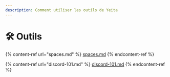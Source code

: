 ```yaml
---
description: Comment utiliser les outils de Yeita
---
```


# 🛠 Outils

{% content-ref url="spaces.md" %}
[spaces.md](spaces.md)
{% endcontent-ref %}

{% content-ref url="discord-101.md" %}
[discord-101.md](discord-101.md)
{% endcontent-ref %}
